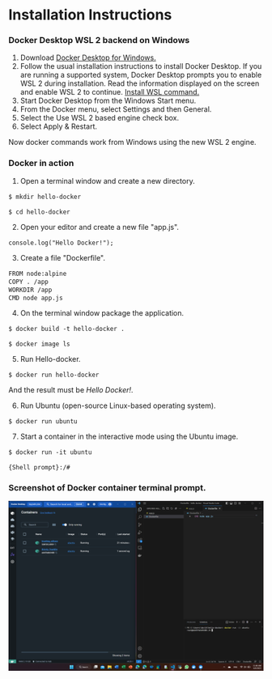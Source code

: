 # Installation Instructions

### Docker Desktop WSL 2 backend on Windows

1. Download <a href="https://desktop.docker.com/win/main/amd64/Docker%20Desktop%20Installer.exe?_gl=1*fclmnk*_ga*OTkwODUyOTg2LjE2ODYyMzk1ODI.*_ga_XJWPQMJYHQ*MTY4NjI1OTYwNi4yLjEuMTY4NjI1OTYwNy41OS4wLjA.">Docker Desktop for Windows.</a>
2. Follow the usual installation instructions to install Docker Desktop. If you are running a supported system, Docker Desktop prompts you to enable WSL 2 during installation. Read the information displayed on the screen and enable WSL 2 to continue. <a href="https://docs.docker.com/desktop/windows/wsl/">Install WSL command.</a>
3. Start Docker Desktop from the Windows Start menu.
4. From the Docker menu, select Settings and then General.
5. Select the Use WSL 2 based engine check box.
6. Select Apply & Restart.

Now docker commands work from Windows using the new WSL 2 engine.

### Docker in action

1. Open a terminal window and create a new directory.
<pre><code>$ mkdir hello-docker </pre></code>
<pre><code>$ cd hello-docker </pre></code>
2. Open your editor and create a new file "app.js".
<pre><code>console.log("Hello Docker!"); </pre></code>
3. Create a file "Dockerfile".
<pre><code>FROM node:alpine
COPY . /app
WORKDIR /app
CMD node app.js </pre></code>
4. On the terminal window package the application.
<pre><code>$ docker build -t hello-docker . </pre></code>
<pre><code>$ docker image ls </pre></code>
5. Run Hello-docker.
<pre><code>$ docker run hello-docker </pre></code>
And the result must be <em>Hello Docker!</em>.

6. Run Ubuntu (open-source Linux-based operating system).
<pre><code>$ docker run ubuntu</pre></code>
7. Start a container in the interactive mode using the Ubuntu image.
<pre><code>$ docker run -it ubuntu</pre></code>
<pre><code>{Shell prompt}:/# </pre></code>

### Screenshot of Docker container terminal prompt.
<img src="Screenshot (119).png">
